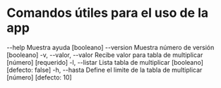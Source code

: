 # Comandos útiles para el uso de la app

   --help            Muestra ayuda                                 [booleano]
      --version         Muestra número de versión                     [booleano]
  -v, --valor, --valor  Recibe valor para tabla de multiplicar
                                                            [número] [requerido]
  -l, --listar          Lista tabla de multiplicar   [booleano] [defecto: false]
  -h, --hasta           Define el limite de la tabla de multiplicar
                                                          [número] [defecto: 10]